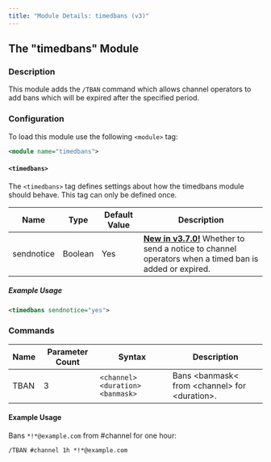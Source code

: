 ```yaml
---
title: "Module Details: timedbans (v3)"
---
```


## The "timedbans" Module

### Description

This module adds the `/TBAN` command which allows channel operators to add bans which will be expired after the specified period.

### Configuration

To load this module use the following `<module>` tag:

```xml
<module name="timedbans">
```

#### `<timedbans>`

The `<timedbans>` tag defines settings about how the timedbans module should behave. This tag can only be defined once.

Name       | Type    | Default Value | Description
---------- | ------- | ------------- | -----------
sendnotice | Boolean | Yes           | [**New in v3.7.0!**](/3/change-log/#inspircd-370) Whether to send a notice to channel operators when a timed ban is added or expired.

##### Example Usage

```xml
<timedbans sendnotice="yes">
```

### Commands

Name | Parameter Count | Syntax                           | Description
---- | --------------- | -------------------------------- | -----------
TBAN | 3               | `<channel> <duration> <banmask>` | Bans &lt;banmask&lt; from &lt;channel&gt; for &lt;duration&gt;.

#### Example Usage

Bans `*!*@example.com` from #channel for one hour:

```plaintext
/TBAN #channel 1h *!*@example.com
```
